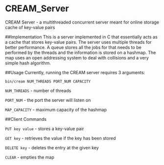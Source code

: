 # CREAM_Server
CREAM Server - a multithreaded concurrent server meant for online storage cache of key-value pairs

##Implementation
This is a server implemented in C that essentially acts as a cache that stores key-value pairs. The server uses multiple threads
for better performance. A queue stores all the jobs for that needs to be performed by the threads and the information is stored 
on a hashmap. The map uses an open addressing system to deal with collisions and a very simple hash algorithm.

##Usage
Currently, running the CREAM server requires 3 arguments:

`bin/cream NUM_THREADS PORT_NUM CAPACITY`

`NUM_THREADS` - number of threads

`PORT_NUM` - the port the server will listen on

`MAP_CAPACITY` - maximum capacity of the hashmap

##Client Commands

`PUT key value` - stores a key-value pair

`GET key` - retrieves the value if the key has been stored

`DELETE key` - deletes the entry at the given key

`CLEAR` - empties the map
